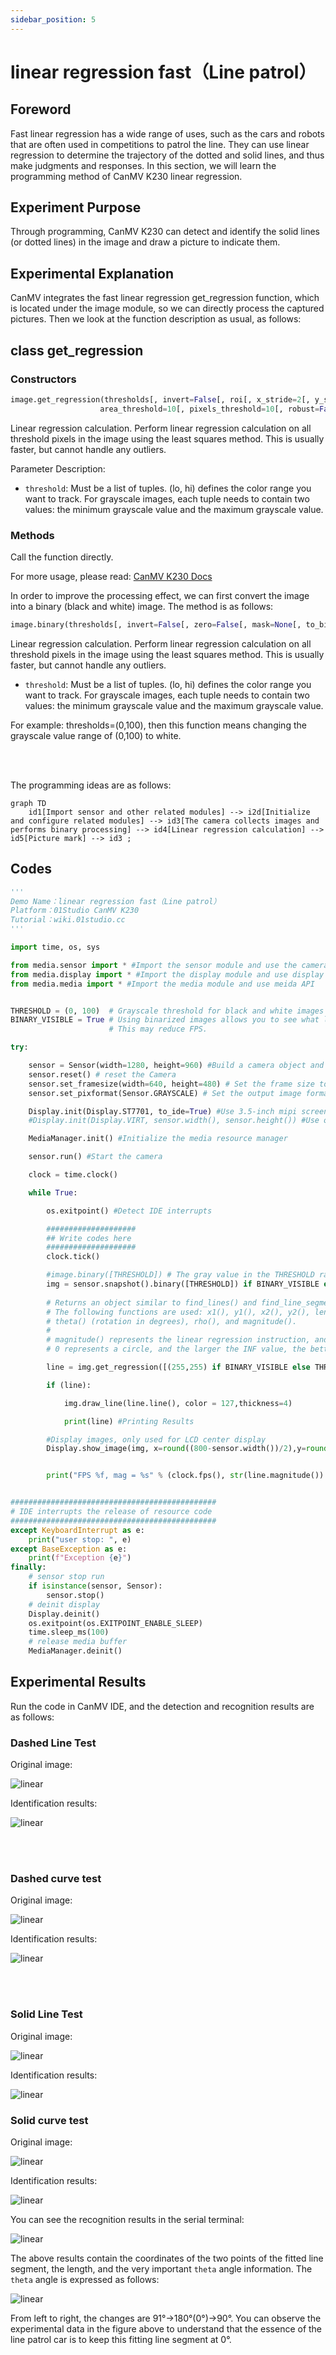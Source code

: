 ```yaml
---
sidebar_position: 5
---
```


# linear regression fast（Line patrol）

## Foreword
Fast linear regression has a wide range of uses, such as the cars and robots that are often used in competitions to patrol the line. They can use linear regression to determine the trajectory of the dotted and solid lines, and thus make judgments and responses. In this section, we will learn the programming method of CanMV K230 linear regression.

## Experiment Purpose
Through programming, CanMV K230 can detect and identify the solid lines (or dotted lines) in the image and draw a picture to indicate them.

## Experimental Explanation

CanMV integrates the fast linear regression get_regression function, which is located under the image module, so we can directly process the captured pictures. Then we look at the function description as usual, as follows:

## class get_regression

### Constructors
```python
image.get_regression(thresholds[, invert=False[, roi[, x_stride=2[, y_stride=1[, 
                    area_threshold=10[, pixels_threshold=10[, robust=False]]]]]]])
```
Linear regression calculation. Perform linear regression calculation on all threshold pixels in the image using the least squares method. This is usually faster, but cannot handle any outliers.

Parameter Description:
- `threshold`: Must be a list of tuples. (lo, hi) defines the color range you want to track. For grayscale images, each tuple needs to contain two values: the minimum grayscale value and the maximum grayscale value.

### Methods

Call the function directly.

For more usage, please read: [CanMV K230 Docs](https://developer.canaan-creative.com/k230_canmv/main/zh/api/openmv/image.html#get-regression)


In order to improve the processing effect, we can first convert the image into a binary (black and white) image. The method is as follows:

```python
image.binary(thresholds[, invert=False[, zero=False[, mask=None[, to_bitmap=False[, copy=False]]]]])
```

Linear regression calculation. Perform linear regression calculation on all threshold pixels in the image using the least squares method. This is usually faster, but cannot handle any outliers.

- `threshold`: Must be a list of tuples. (lo, hi) defines the color range you want to track. For grayscale images, each tuple needs to contain two values: the minimum grayscale value and the maximum grayscale value.

For example: thresholds=(0,100), then this function means changing the grayscale value range of (0,100) to white.

<br></br>

The programming ideas are as follows:

```mermaid
graph TD
    id1[Import sensor and other related modules] --> i2d[Initialize and configure related modules] --> id3[The camera collects images and performs binary processing] --> id4[Linear regression calculation] --> id5[Picture mark] --> id3 ;
```

## Codes

```python
'''
Demo Name：linear regression fast（Line patrol）
Platform：01Studio CanMV K230
Tutorial：wiki.01studio.cc
'''

import time, os, sys

from media.sensor import * #Import the sensor module and use the camera API
from media.display import * #Import the display module and use display API
from media.media import * #Import the media module and use meida API


THRESHOLD = (0, 100)  # Grayscale threshold for black and white images
BINARY_VISIBLE = True # Using binarized images allows you to see what linear regression is doing.
                      # This may reduce FPS.

try:

    sensor = Sensor(width=1280, height=960) #Build a camera object and set the camera image length and width to 4:3
    sensor.reset() # reset the Camera
    sensor.set_framesize(width=640, height=480) # Set the frame size to resolution (320x240), default channel 0
    sensor.set_pixformat(Sensor.GRAYSCALE) # Set the output image format, channel 0

    Display.init(Display.ST7701, to_ide=True) #Use 3.5-inch mipi screen and IDE buffer to display images at the same time
    #Display.init(Display.VIRT, sensor.width(), sensor.height()) #Use only the IDE buffer to display images

    MediaManager.init() #Initialize the media resource manager

    sensor.run() #Start the camera

    clock = time.clock()

    while True:

        os.exitpoint() #Detect IDE interrupts

        ####################
        ## Write codes here
        ####################
        clock.tick()

        #image.binary([THRESHOLD]) # The gray value in the THRESHOLD range becomes white
        img = sensor.snapshot().binary([THRESHOLD]) if BINARY_VISIBLE else sensor.snapshot()
        
        # Returns an object similar to find_lines() and find_line_segments().
        # The following functions are used: x1(), y1(), x2(), y2(), length(),
        # theta() (rotation in degrees), rho(), and magnitude().
        #
        # magnitude() represents the linear regression instruction, and its value is (0, INF].
        # 0 represents a circle, and the larger the INF value, the better the linear fit effect.

        line = img.get_regression([(255,255) if BINARY_VISIBLE else THRESHOLD])

        if (line):

            img.draw_line(line.line(), color = 127,thickness=4)

            print(line) #Printing Results

        #Display images, only used for LCD center display
        Display.show_image(img, x=round((800-sensor.width())/2),y=round((480-sensor.height())/2))


        print("FPS %f, mag = %s" % (clock.fps(), str(line.magnitude()) if (line) else "N/A"))


##############################################
# IDE interrupts the release of resource code
##############################################
except KeyboardInterrupt as e:
    print("user stop: ", e)
except BaseException as e:
    print(f"Exception {e}")
finally:
    # sensor stop run
    if isinstance(sensor, Sensor):
        sensor.stop()
    # deinit display
    Display.deinit()
    os.exitpoint(os.EXITPOINT_ENABLE_SLEEP)
    time.sleep_ms(100)
    # release media buffer
    MediaManager.deinit()
```

## Experimental Results

Run the code in CanMV IDE, and the detection and recognition results are as follows:

### Dashed Line Test

Original image:

![linear](./img/linear/linear1.png) 

Identification results:

![linear](./img/linear/linear1_1.png)

<br></br>

### Dashed curve test

Original image:

![linear](./img/linear/linear2.png) 

Identification results:

![linear](./img/linear/linear2_1.png)

<br></br>

### Solid Line Test

Original image:

![linear](./img/linear/linear3.png) 

Identification results:

![linear](./img/linear/linear3_1.png)

### Solid curve test

Original image:

![linear](./img/linear/linear4.png) 

Identification results:

![linear](./img/linear/linear4_1.png)

You can see the recognition results in the serial terminal:

![linear](./img/linear/linear5.png)

The above results contain the coordinates of the two points of the fitted line segment, the length, and the very important `theta` angle information. The `theta` angle is expressed as follows:

![linear](./img/linear/linear6.png)

From left to right, the changes are 91°->180°(0°)->90°. You can observe the experimental data in the figure above to understand that the essence of the line patrol car is to keep this fitting line segment at 0°.




